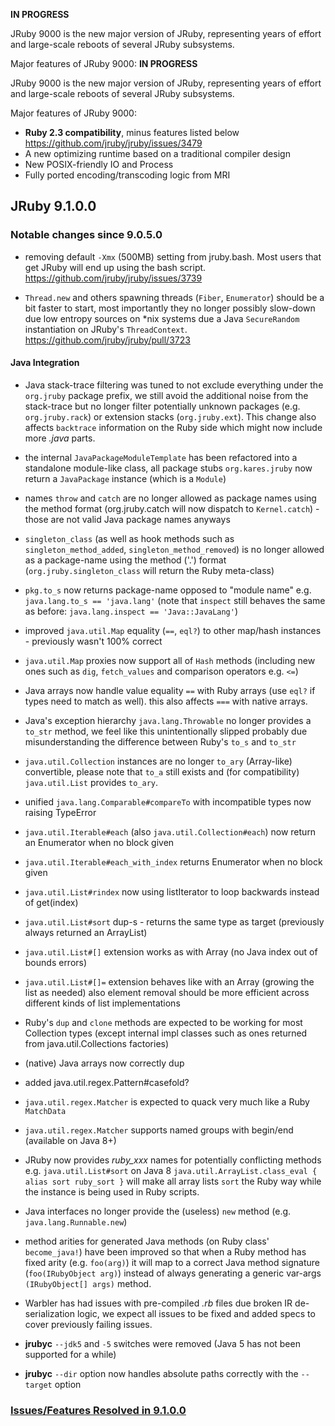 **IN PROGRESS**

JRuby 9000 is the new major version of JRuby, representing years of effort and large-scale reboots of several JRuby subsystems.

Major features of JRuby 9000:
**IN PROGRESS**

JRuby 9000 is the new major version of JRuby, representing years of effort and large-scale reboots of several JRuby subsystems.

Major features of JRuby 9000:

* **Ruby 2.3 compatibility**, minus features listed below https://github.com/jruby/jruby/issues/3479
* A new optimizing runtime based on a traditional compiler design
* New POSIX-friendly IO and Process
* Fully ported encoding/transcoding logic from MRI

## JRuby 9.1.0.0

<!-- Ruby 2.2/2.3 features yet to be implemented: -->

### Notable changes since 9.0.5.0

* removing default `-Xmx` (500MB) setting from jruby.bash. Most users that get JRuby will end up using the bash script. https://github.com/jruby/jruby/issues/3739

* `Thread.new` and others spawning threads (`Fiber`, `Enumerator`) should be a bit faster to start, most importantly they no longer possibly slow-down due low entropy sources on *nix systems due a Java `SecureRandom` instantiation on JRuby's `ThreadContext`. https://github.com/jruby/jruby/pull/3723

#### Java Integration

* Java stack-trace filtering was tuned to not exclude everything under the `org.jruby` package prefix, we still avoid the additional noise from the stack-trace but no longer filter potentially unknown packages (e.g. `org.jruby.rack`) or extension stacks (`org.jruby.ext`). This change also affects `backtrace` information on the Ruby side which might now include more *.java* parts.

* the internal `JavaPackageModuleTemplate` has been refactored into a standalone module-like class, all package stubs `org.kares.jruby` now return a `JavaPackage` instance (which is a `Module`)

* names `throw` and `catch` are no longer allowed as package names using the method format (org.jruby.catch will now dispatch to `Kernel.catch`) - those are not valid Java package names anyways

* `singleton_class` (as well as hook methods such as `singleton_method_added`, `singleton_method_removed`) is no longer allowed as a package-name using the method ('.') format (`org.jruby.singleton_class` will return the Ruby meta-class)

* `pkg.to_s` now returns package-name opposed to "module name" e.g. `java.lang.to_s == 'java.lang'` (note that `inspect` still behaves the same as before: `java.lang.inspect == 'Java::JavaLang'`)

* improved `java.util.Map` equality (`==`, `eql?`) to other map/hash instances - previously wasn't 100% correct

* `java.util.Map` proxies now support all of `Hash` methods (including new ones such as `dig`, `fetch_values` and comparison operators e.g. `<=`)

* Java arrays now handle value equality `==` with Ruby arrays (use `eql?` if types need to match as well). this also affects `===` with native arrays.

* Java's exception hierarchy `java.lang.Throwable` no longer provides a `to_str` method, we feel like this unintentionally slipped probably due misunderstanding the difference between Ruby's `to_s` and `to_str`

* `java.util.Collection` instances are no longer `to_ary` (Array-like) convertible, please note that `to_a` still exists and (for compatibility) `java.util.List` provides `to_ary`.

* unified `java.lang.Comparable#compareTo` with incompatible types now raising TypeError

* `java.util.Iterable#each` (also `java.util.Collection#each`) now return an Enumerator when no block given

* `java.util.Iterable#each_with_index` returns Enumerator when no block given

* `java.util.List#rindex` now using listIterator to loop backwards instead of get(index)

* `java.util.List#sort` dup-s - returns the same type as target (previously always returned an ArrayList)

* `java.util.List#[]` extension works as with Array (no Java index out of bounds errors)

* `java.util.List#[]=` extension behaves like with an Array (growing the list as needed)
  also element removal should be more efficient across different kinds of list implementations

* Ruby's `dup` and `clone` methods are expected to be working for most Collection types
  (except internal impl classes such as ones returned from java.util.Collections factories)

* (native) Java arrays now correctly dup

* added java.util.regex.Pattern#casefold?

* `java.util.regex.Matcher` is expected to quack very much like a Ruby `MatchData`

* `java.util.regex.Matcher` supports named groups with begin/end (available on Java 8+)

* JRuby now provides *ruby_xxx* names for potentially conflicting methods e.g. `java.util.List#sort` on Java 8
  `java.util.ArrayList.class_eval { alias sort ruby_sort }` will make all array lists `sort` the Ruby way while the instance is being used in Ruby scripts.

* Java interfaces no longer provide the (useless) `new` method (e.g. `java.lang.Runnable.new`)

* method arities for generated Java methods (on Ruby class' `become_java!`) have been improved so that when a Ruby method has fixed arity (e.g. `foo(arg)`) it will map to a correct Java method signature (`foo(IRubyObject arg)`) instead of always generating a generic var-args `(IRubyObject[] args)` method.

* Warbler has had issues with pre-compiled *.rb* files due broken IR de-serialization logic, we expect all issues to be fixed and added specs to cover previously failing issues.

* **jrubyc** `--jdk5` and `-5` switches were removed (Java 5 has not been supported for a while)

* **jrubyc** `--dir` option now handles absolute paths correctly with the `--target` option

### [Issues/Features Resolved in 9.1.0.0](https://github.com/jruby/jruby/issues?q=milestone%3A%22JRuby+9.1.0.0%22+is%3Aclosed)
